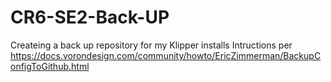 # CR6-SE2-Back-UP
Createing a back up repository for my Klipper installs 
Intructions per https://docs.vorondesign.com/community/howto/EricZimmerman/BackupConfigToGithub.html
